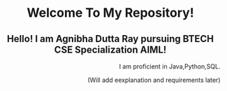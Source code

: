 <div align="center">
<h1>Welcome To My Repository!</h1>
<h2>Hello! I am Agnibha Dutta Ray pursuing BTECH CSE Specialization AIML!</h2>
</div>
<div align="right">
<p>I am proficient in Java,Python,SQL.</p>
<p>(Will add eexplanation and requirements later)</p>
</div>
